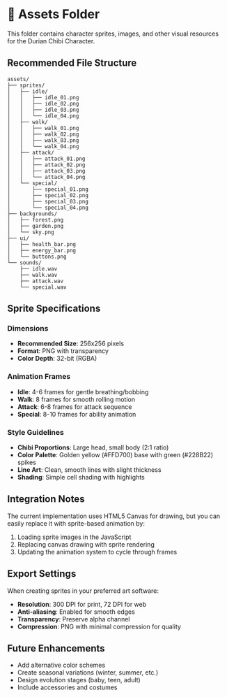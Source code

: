 # 🎨 Assets Folder

This folder contains character sprites, images, and other visual resources for the Durian Chibi Character.

## Recommended File Structure

```
assets/
├── sprites/
│   ├── idle/
│   │   ├── idle_01.png
│   │   ├── idle_02.png
│   │   ├── idle_03.png
│   │   └── idle_04.png
│   ├── walk/
│   │   ├── walk_01.png
│   │   ├── walk_02.png
│   │   ├── walk_03.png
│   │   └── walk_04.png
│   ├── attack/
│   │   ├── attack_01.png
│   │   ├── attack_02.png
│   │   ├── attack_03.png
│   │   └── attack_04.png
│   └── special/
│       ├── special_01.png
│       ├── special_02.png
│       ├── special_03.png
│       └── special_04.png
├── backgrounds/
│   ├── forest.png
│   ├── garden.png
│   └── sky.png
├── ui/
│   ├── health_bar.png
│   ├── energy_bar.png
│   └── buttons.png
└── sounds/
    ├── idle.wav
    ├── walk.wav
    ├── attack.wav
    └── special.wav
```

## Sprite Specifications

### Dimensions
- **Recommended Size**: 256x256 pixels
- **Format**: PNG with transparency
- **Color Depth**: 32-bit (RGBA)

### Animation Frames
- **Idle**: 4-6 frames for gentle breathing/bobbing
- **Walk**: 8 frames for smooth rolling motion
- **Attack**: 6-8 frames for attack sequence
- **Special**: 8-10 frames for ability animation

### Style Guidelines
- **Chibi Proportions**: Large head, small body (2:1 ratio)
- **Color Palette**: Golden yellow (#FFD700) base with green (#228B22) spikes
- **Line Art**: Clean, smooth lines with slight thickness
- **Shading**: Simple cell shading with highlights

## Integration Notes

The current implementation uses HTML5 Canvas for drawing, but you can easily replace it with sprite-based animation by:

1. Loading sprite images in the JavaScript
2. Replacing canvas drawing with sprite rendering
3. Updating the animation system to cycle through frames

## Export Settings

When creating sprites in your preferred art software:

- **Resolution**: 300 DPI for print, 72 DPI for web
- **Anti-aliasing**: Enabled for smooth edges
- **Transparency**: Preserve alpha channel
- **Compression**: PNG with minimal compression for quality

## Future Enhancements

- Add alternative color schemes
- Create seasonal variations (winter, summer, etc.)
- Design evolution stages (baby, teen, adult)
- Include accessories and costumes
